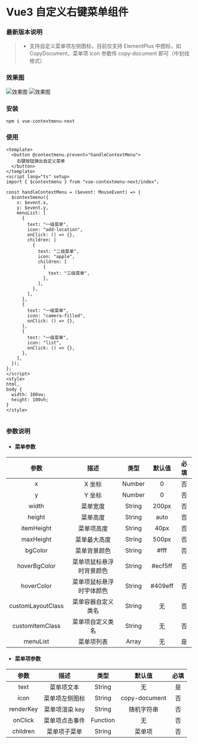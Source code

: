 # Vue3 自定义右键菜单组件

### 最新版本说明

> - 支持自定义菜单项左侧图标，目前仅支持 ElementPlus 中图标，如 CopyDocument，菜单项 icon 参数传 copy-document 即可（中划线格式）

### 效果图

![效果图](https://tva2.sinaimg.cn/large/925b4b59gy1gylfcejquhj20hp06mwey.jpg)
![效果图](https://wx1.sinaimg.cn/mw2000/925b4b59gy1gymims3q8gj210s0azq4a.jpg)

### 安装

```
npm i vue-contextmenu-next
```

### 使用

```
<template>
  <button @contextmenu.prevent="handleContextMenu">
    右键按钮弹出自定义菜单
  </button>
</template>
<script lang="ts" setup>
import { $contextmenu } from "vue-contextmenu-next/index";

const handleContextMenu = ($event: MouseEvent) => {
  $contextmenu({
    x: $event.x,
    y: $event.y,
    menuList: [
      {
        text: "一级菜单",
        icon: "add-location",
        onClick: () => {},
        children: [
          {
            text: "二级菜单",
            icon: "apple",
            children: [
              {
                text: "三级菜单",
              },
            ],
          },
        ],
      },
      {
        text: "一级菜单",
        icon: "camera-filled",
        onClick: () => {},
      },
      {
        text: "一级菜单",
        icon: "list",
        onClick: () => {},
      },
    ],
  });
};
</script>
<style>
html,
body {
  width: 100vw;
  height: 100vh;
}
</style>


```

### 参数说明

- #### 菜单参数

|       参数        |           描述           |  类型  | 默认值  | 必填 |
| :---------------: | :----------------------: | :----: | :-----: | :--: |
|         x         |          X 坐标          | Number |    0    |  否  |
|         y         |          Y 坐标          | Number |    0    |  否  |
|       width       |         菜单宽度         | String |  200px  |  否  |
|      height       |         菜单高度         | String |  auto   |  否  |
|    itemHeight     |        菜单项高度        | String |  40px   |  否  |
|     maxHeight     |       菜单最大高度       | String |  500px  |  否  |
|      bgColor      |       菜单背景颜色       | String |  #fff   |  否  |
|   hoverBgColor    | 菜单项鼠标悬浮时背景颜色 | String | #ecf5ff |  否  |
|    hoverColor     | 菜单项鼠标悬浮时字体颜色 | String | #409eff |  否  |
| customLayoutClass |    菜单容器自定义类名    | String |   无    |  否  |
|  customItemClass  |     菜单项自定义类名     | String |   无    |  否  |
|     menuList      |        菜单项列表        | Array  |   无    |  是  |

- #### 菜单项参数

|   参数    |      描述      |   类型   |    默认值     | 必填 |
| :-------: | :------------: | :------: | :-----------: | :--: |
|   text    |   菜单项文本   |  String  |      无       |  是  |
|   icon    | 菜单项左侧图标 |  String  | copy-document |  否  |
| renderKey | 菜单项渲染 key |  String  |  随机字符串   |  否  |
|  onClick  | 菜单项点击事件 | Function |      无       |  否  |
| children  |  菜单项子菜单  |  String  |    菜单项     |  否  |
